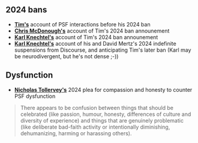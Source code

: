 2024 bans
----------
- [**Tim's**](ban.html) account of PSF interactions before his 2024 ban
- [**Chris McDonough's**](https://chrismcdonough.substack.com/p/the-shameful-defenestration-of-tim) account of Tim's 2024 ban announement
- [**Karl Knechtel's**](https://zahlman.github.io/politics/the-psf/2024/08/10/open-letter-psf-coc-wg-addendum-1-tim-peters.html) account of Tim's 2024 ban announement
- [**Karl Knechtel's**](https://zahlman.github.io/politics/the-psf/2024/07/31/an-open-letter-to-the-psf-coc-wg.html) account of his and David Mertz's 2024 indefinite suspensions from Discourse, and anticipating Tim's later ban (Karl may be neurodivergent, but he's not dense ;-))

Dysfunction
-----------
- [**Nicholas Tollervey's**](https://ntoll.org/article/psf-woe) 2024 plea for compassion and honesty to counter PSF dysfunction
> There appears to be confusion between things that should be celebrated (like passion, humour, honesty, differences of culture and diversity of experience) and things that are genuinely problematic (like deliberate bad-faith activity or intentionally diminishing, dehumanizing, harming or harassing others).
